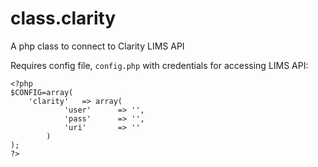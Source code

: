 # class.clarity

A php class to connect to Clarity LIMS API

Requires config file, `config.php` with credentials for accessing LIMS API:

	<?php
	$CONFIG=array(
		'clarity'	=> array(
				'user' 		=> '', 
				'pass' 		=> '',
				'uri' 		=> ''
			)
	);
	?>
